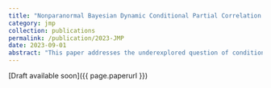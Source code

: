 ```yaml
---
title: "Nonparanormal Bayesian Dynamic Conditional Partial Correlation Model with Multivariate Volatility Applications"
category: jmp
collection: publications
permalink: /publication/2023-JMP
date: 2023-09-01
abstract: "This paper addresses the underexplored question of conditional independence in financial econometrics by introducing a novel approach to estimate dynamic conditional partial correlations. Unlike traditional multivariate volatility models that predominantly focus on conditional correlations, this study employs a dynamic framework that utilizes precision matrices. The method integrates elements from Dynamic Conditional Correlation GARCH (DCC–GARCH) and Dynamic Correlation MSV (DC–MSV) models, and further enhances them by incorporating a Bayesian Nonparanormal approach for rank likelihood construction. The methodology is aiming to handle high-dimensional settings, employing a Metropolis-Hasting within Gibbs sampling algorithm for Bayesian estimation. The paper makes two primary contributions: First, it offers a nuanced measure for conditional dependence by focusing on conditional partial correlations rather than conditional correlations, thereby capturing intricate asset dependencies. Second, it introduces a computationally efficient Bayesian estimation procedure that deals with the challenges posed by high dimensionality."
---
```


[Draft available soon]({{ page.paperurl }})
